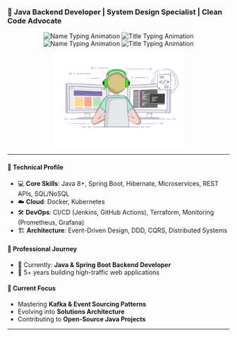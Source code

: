 ### 🚀 Java Backend Developer | System Design Specialist | Clean Code Advocate
<div align="center">
  <!-- Name Animation -->
  <img src="https://readme-typing-svg.demolab.com?font=Fira+Code&weight=600&size=26&duration=4000&pause=1000&color=38BDF7&width=600&height=80&lines=Javad+Mahdioun" alt="Name Typing Animation" />
  
  <!-- Title Animation -->
  <img src="https://readme-typing-svg.demolab.com?font=Fira+Code&pause=1000&width=600&lines=Building+scalable+backend+systems;Microservices+Architecture;Spring+Boot+Expert;Cloud-Native+Solutions" alt="Title Typing Animation" />
  
</div>

<div align="center">
  <!-- Name Animation -->
  <img src="https://readme-typing-svg.demolab.com?font=Fira+Code&weight=600&size=26&duration=4000&pause=1000&color=38BDF7&width=600&height=80&lines=Javad+Mahdioun" alt="Name Typing Animation"/>
  
  <!-- Title Animation -->
  <img src="https://readme-typing-svg.demolab.com?font=Fira+Code&pause=1000&width=600&lines=Building+scalable+backend+systems;Microservices+Architecture;Spring+Boot+Expert;Cloud-Native+Solutions" alt="Title Typing Animation"/>
  
  <!-- Working Developer GIF -->
  <img src="https://raw.githubusercontent.com/devSouvik/devSouvik/master/gif3.gif" width="300" alt="Developer Coding Animation"/>
</div>



---

#### 🔧 Technical Profile
- 💻 **Core Skills**: Java 8+, Spring Boot, Hibernate, Microservices, REST APIs, SQL/NoSQL
- ☁️ **Cloud**: Docker, Kubernetes
- 🛠️ **DevOps**: CI/CD (Jenkins, GitHub Actions), Terraform, Monitoring (Prometheus, Grafana)
- 🏗️ **Architecture**: Event-Driven Design, DDD, CQRS, Distributed Systems

#### 🏢 Professional Journey
- 📌 Currently: **Java & Spring Boot Backend Developer**
- 🚀 5+ years building high-traffic web applications

#### 🌱 Current Focus
- Mastering **Kafka & Event Sourcing Patterns**
- Evolving into **Solutions Architecture**
- Contributing to **Open-Source Java Projects**

---




  


